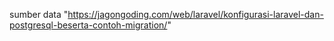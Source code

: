 sumber data "https://jagongoding.com/web/laravel/konfigurasi-laravel-dan-postgresql-beserta-contoh-migration/"
